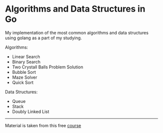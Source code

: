 # Algorithms and Data Structures in Go

My implementation of the most common algorithms and data structures using golang as a part of my studying.

Algorithms:
- Linear Search
- Binary Search
- Two Crystall Balls Problem Solution
- Bubble Sort
- Maze Solver
- Quick Sort

Data Structures:
- Queue
- Stack
- Doubly Linked List

---

Material is taken from this free [course](https://frontendmasters.com/courses/algorithms/)
